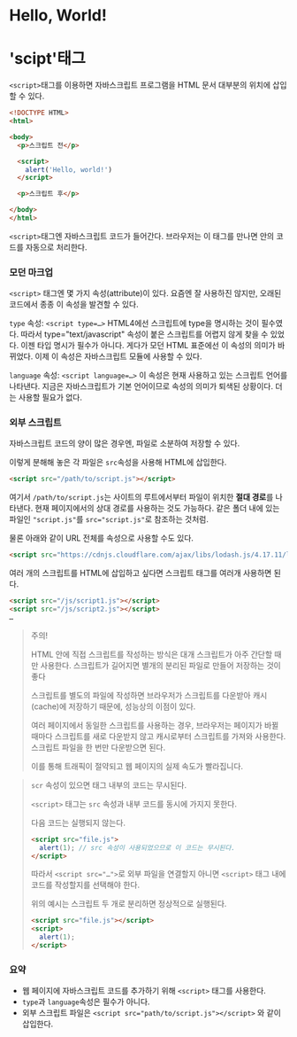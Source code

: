 # Hello, World!

# 'scipt'태그

`<script>`태그를 이용하면 자바스크립트 프로그램을 HTML 문서 대부분의 위치에 삽입할 수 있다.

```HTML
<!DOCTYPE HTML>
<html>

<body>
  <p>스크립트 전</p>

  <script>
    alert('Hello, world!')
  </script>

  <p>스크립트 후</p>

</body>
</html>
```

`<script>`태그엔 자바스크립트 코드가 들어간다. 브라우저는 이 태그를 만나면 안의 코드를 자동으로 처리한다.

### 모던 마크업

`<script>` 태그엔 몇 가지 속성(attribute)이 있다. 요즘엔 잘 사용하진 않지만, 오래된 코드에서 종종 이 속성을 발견할 수 있다.

`type` 속성: `<script type=…>`
HTML4에선 스크립트에 type을 명시하는 것이 필수였다. 따라서 type="text/javascript" 속성이 붙은 스크립트를 어렵지 않게 찾을 수 있었다. 이젠 타입 명시가 필수가 아니다. 게다가 모던 HTML 표준에선 이 속성의 의미가 바뀌었다. 이제 이 속성은 자바스크립트 모듈에 사용할 수 있다.

`language` 속성: `<script language=…>`
이 속성은 현재 사용하고 있는 스크립트 언어를 나타낸다. 지금은 자바스크립트가 기본 언어이므로 속성의 의미가 퇴색된 상황이다. 더는 사용할 필요가 없다.

### 외부 스크립트

자바스크립트 코드의 양이 많은 경우엔, 파일로 소분하여 저장할 수 있다.

이렇게 분해해 놓은 각 파일은 `src`속성을 사용해 HTML에 삽입한다.

```html
<script src="/path/to/script.js"></script>
```

여기서 `/path/to/script.js`는 사이트의 루트에서부터 파일이 위치한 **절대 경로**를 나타낸다. 현재 페이지에서의 상대 경로를 사용하는 것도 가능하다. 같은 폴더 내에 있는 파일인 `"script.js"`를 `src="script.js"`로 참조하는 것처럼.

물론 아래와 같이 URL 전체를 속성으로 사용할 수도 있다.

```html
<script src="https://cdnjs.cloudflare.com/ajax/libs/lodash.js/4.17.11/lodash.js"></script>
```

여러 개의 스크립트를 HTML에 삽입하고 싶다면 스크립트 태그를 여러개 사용하면 된다.

```html
<script src="/js/script1.js"></script>
<script src="/js/script2.js"></script>
…
```

> 주의!
>
> HTML 안에 직접 스크립트를 작성하는 방식은 대개 스크립트가 아주 간단할 때만 사용한다. 스크립트가 길어지면 별개의 분리된 파일로 만들어 저장하는 것이 좋다
>
> 스크립트를 별도의 파일에 작성하면 브라우저가 스크립트를 다운받아 캐시(cache)에 저장하기 때문에, 성능상의 이점이 있다.
>
> 여러 페이지에서 동일한 스크립트를 사용하는 경우, 브라우저는 페이지가 바뀔 때마다 스크립트를 새로 다운받지 않고 캐시로부터 스크립트를 가져와 사용한다. 스크립트 파일을 한 번만 다운받으면 된다.
>
> 이를 통해 트래픽이 절약되고 웹 페이지의 실제 속도가 빨라집니다.

> `scr` 속성이 있으면 태그 내부의 코드는 무시된다.
>
> `<script>` 태그는 `src` 속성과 내부 코드를 동시에 가지지 못한다.
>
> 다음 코드는 실행되지 않는다.
>
> ```html
> <script src="file.js">
>   alert(1); // src 속성이 사용되었으므로 이 코드는 무시된다.
> </script>
> ```
>
> 따라서 `<script src="…">`로 외부 파일을 연결할지 아니면 `<script>` 태그 내에 코드를 작성할지를 선택해야 한다.
>
> 위의 예시는 스크립트 두 개로 분리하면 정상적으로 실행된다.
>
> ```html
> <script src="file.js"></script>
> <script>
>   alert(1);
> </script>
> ```

### 요약

- 웹 페이지에 자바스크립트 코드를 추가하기 위해 `<script>` 태그를 사용한다.
- `type`과 `language`속성은 필수가 아니다.
- 외부 스크립트 파일은 `<script src="path/to/script.js"></script>` 와 같이 삽입한다.

